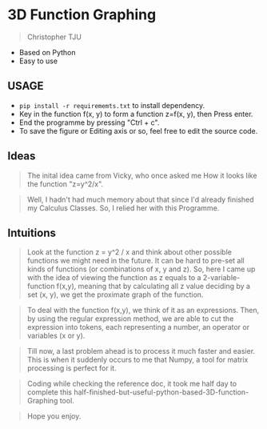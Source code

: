 # 3D Function Graphing
> Christopher TJU
* Based on Python
* Easy to use
## USAGE
* `pip install -r requirememts.txt` to install dependency.
* Key in the function f(x, y) to form a function z=f(x, y), then Press enter.
* End the programme by pressing "Ctrl + c".
* To save the figure or Editing axis or so, feel free to edit the source code.
## Ideas
>The inital idea came from Vicky, who once asked me How it looks like the function "z=y^2/x".

>Well, I hadn't had much memory about that since I'd already finished my Calculus Classes. So, I relied her with this Programme.
## Intuitions
>Look at the function z = y^2 / x and think about other possible functions we might need in the future. It can be hard to pre-set all kinds of functions (or combinations of x, y and z). So, here I came up with the idea of viewing the function as z equals to a 2-variable-function f(x,y), meaning that by calculating all z value deciding by a set (x, y), we get the proximate graph of the function. 

>To deal with the function f(x,y), we think of it as an expressions. Then, by using the regular expression method, we are able to cut the expression into tokens, each representing a number, an operator or variables (x or y).

>Till now, a last problem ahead is to process it much faster and easier. This is when it suddenly occurs to me that Numpy, a tool for matrix processing is perfect for it. 

>Coding while checking the reference doc, it took me half day to complete this half-finished-but-useful-python-based-3D-function-Graphing tool.

>Hope you enjoy.
